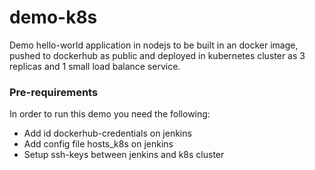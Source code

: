 # demo-k8s

Demo hello-world application in nodejs to be built in an docker image, pushed to dockerhub as public and deployed in kubernetes cluster as 3 replicas and 1 small load balance service. 

### Pre-requirements

In order to run this demo you need the following: 

- Add id dockerhub-credentials on jenkins
- Add config file hosts_k8s on jenkins
- Setup ssh-keys between jenkins and k8s cluster
